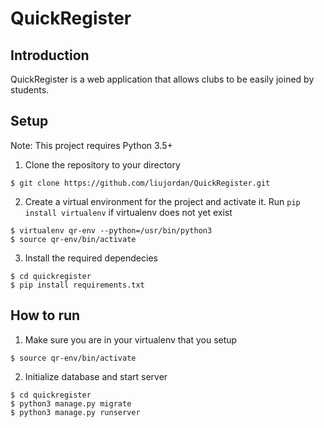 # QuickRegister
## Introduction
QuickRegister is a web application that allows clubs to be easily joined by students.


## Setup

Note: This project requires Python 3.5+

1. Clone the repository to your directory
```
$ git clone https://github.com/liujordan/QuickRegister.git
```
2. Create a virtual environment for the project and activate it. Run `pip install virtualenv` if virtualenv does not yet exist
```
$ virtualenv qr-env --python=/usr/bin/python3
$ source qr-env/bin/activate
```
3. Install the required dependecies
```
$ cd quickregister
$ pip install requirements.txt
```

## How to run
1. Make sure you are in your virtualenv that you setup
```
$ source qr-env/bin/activate
```
2. Initialize database and start server
```
$ cd quickregister
$ python3 manage.py migrate
$ python3 manage.py runserver
```
